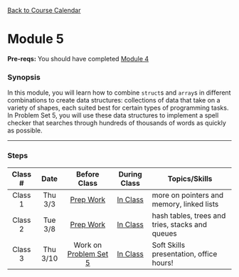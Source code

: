 [Back to Course Calendar](../../..)
# Module 5

**Pre-reqs:** You should have completed [Module 4](../module4)

### Synopsis 

In this module, you will learn how to combine `struct`s and `array`s in different combinations to create data structures: collections of data that take on a variety of shapes, each suited best for certain types of programming tasks. In Problem Set 5, you will use these data structures to implement a spell checker that searches through hundreds of thousands of words as quickly as possible.

*** 

### Steps

Class # | Date | Before Class | During Class | Topics/Skills
:------:|:----:|:------------:|:------------:|-----------------------|
Class 1 | Thu 3/3 | [Prep Work](./materials/class1-prep) | [In Class](./materials/class1) | more on pointers and memory, linked lists |
Class 2 | Tue 3/8 | [Prep Work](./materials/class2-prep) | [In Class](./materials/class2) | hash tables, trees and tries, stacks and queues |
Class 3 | Thu 3/10 | Work on [Problem Set 5](./materials/problem-set) | [In Class](./materials/class3) | Soft Skills presentation, office hours! |
